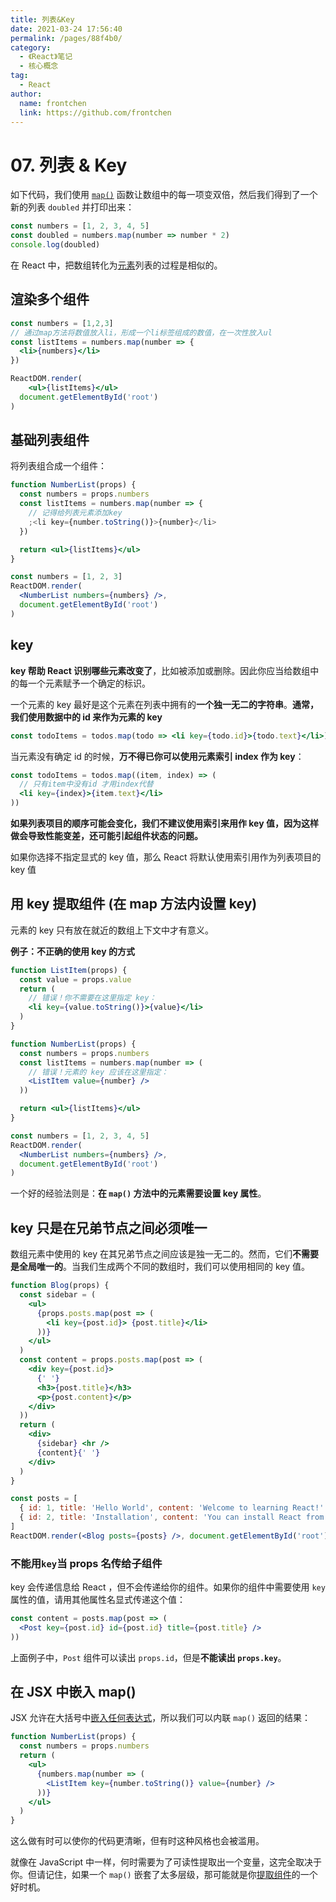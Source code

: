 ```yaml
---
title: 列表&Key
date: 2021-03-24 17:56:40
permalink: /pages/88f4b0/
category:
  - 《React》笔记
  - 核心概念
tag:
  - React
author:
  name: frontchen
  link: https://github.com/frontchen
---
```


# 07. 列表 & Key

如下代码，我们使用 [`map()`](https://developer.mozilla.org/en-US/docs/Web/JavaScript/Reference/Global_Objects/Array/map) 函数让数组中的每一项变双倍，然后我们得到了一个新的列表 `doubled` 并打印出来：

```js
const numbers = [1, 2, 3, 4, 5]
const doubled = numbers.map(number => number * 2)
console.log(doubled)
```

在 React 中，把数组转化为[元素](https://zh-hans.reactjs.org/docs/rendering-elements.html)列表的过程是相似的。

## 渲染多个组件

```jsx
const numbers = [1,2,3]
// 通过map方法将数值放入li，形成一个li标签组成的数值，在一次性放入ul
const listItems = numbers.map(number => {
  <li>{numbers}</li>
})

ReactDOM.render(
	<ul>{listItems}</ul>
  document.getElementById('root')
)
```

## 基础列表组件

将列表组合成一个组件：

```jsx
function NumberList(props) {
  const numbers = props.numbers
  const listItems = numbers.map(number => {
    // 记得给列表元素添加key
    ;<li key={number.toString()}>{number}</li>
  })

  return <ul>{listItems}</ul>
}

const numbers = [1, 2, 3]
ReactDOM.render(
  <NumberList numbers={numbers} />,
  document.getElementById('root')
)
```

## key

**key 帮助 React 识别哪些元素改变了**，比如被添加或删除。因此你应当给数组中的每一个元素赋予一个确定的标识。

一个元素的 key 最好是这个元素在列表中拥有的**一个独一无二的字符串**。**通常，我们使用数据中的 id 来作为元素的 key**

```jsx
const todoItems = todos.map(todo => <li key={todo.id}>{todo.text}</li>)
```

当元素没有确定 id 的时候，**万不得已你可以使用元素索引 index 作为 key**：

```jsx
const todoItems = todos.map((item, index) => (
  // 只有item中没有id 才用index代替
  <li key={index}>{item.text}</li>
))
```

**如果列表项目的顺序可能会变化，我们不建议使用索引来用作 key 值，因为这样做会导致性能变差，还可能引起组件状态的问题。**

如果你选择不指定显式的 key 值，那么 React 将默认使用索引用作为列表项目的 key 值

## 用 key 提取组件 (在 map 方法内设置 key)

元素的 key 只有放在就近的数组上下文中才有意义。

**例子：不正确的使用 key 的方式**

```jsx
function ListItem(props) {
  const value = props.value
  return (
    // 错误！你不需要在这里指定 key：
    <li key={value.toString()}>{value}</li>
  )
}

function NumberList(props) {
  const numbers = props.numbers
  const listItems = numbers.map(number => (
    // 错误！元素的 key 应该在这里指定：
    <ListItem value={number} />
  ))

  return <ul>{listItems}</ul>
}

const numbers = [1, 2, 3, 4, 5]
ReactDOM.render(
  <NumberList numbers={numbers} />,
  document.getElementById('root')
)
```

一个好的经验法则是：**在 `map()` 方法中的元素需要设置 key 属性**。

##

## key 只是在兄弟节点之间必须唯一

数组元素中使用的 key 在其兄弟节点之间应该是独一无二的。然而，它们**不需要是全局唯一的**。当我们生成两个不同的数组时，我们可以使用相同的 key 值。

```jsx
function Blog(props) {
  const sidebar = (
    <ul>
      {props.posts.map(post => (
        <li key={post.id}> {post.title}</li>
      ))}
    </ul>
  )
  const content = props.posts.map(post => (
    <div key={post.id}>
      {' '}
      <h3>{post.title}</h3>
      <p>{post.content}</p>
    </div>
  ))
  return (
    <div>
      {sidebar} <hr />
      {content}{' '}
    </div>
  )
}

const posts = [
  { id: 1, title: 'Hello World', content: 'Welcome to learning React!' },
  { id: 2, title: 'Installation', content: 'You can install React from npm.' }
]
ReactDOM.render(<Blog posts={posts} />, document.getElementById('root'))
```

### 不能用`key`当 props 名传给子组件

key 会传递信息给 React ，但不会传递给你的组件。如果你的组件中需要使用 `key` 属性的值，请用其他属性名显式传递这个值：

```jsx
const content = posts.map(post => (
  <Post key={post.id} id={post.id} title={post.title} />
))
```

上面例子中，`Post` 组件可以读出 `props.id`，但是**不能读出 `props.key`**。

## 在 JSX 中嵌入 map()

JSX 允许在大括号中[嵌入任何表达式](https://zh-hans.reactjs.org/docs/introducing-jsx.html#embedding-expressions-in-jsx)，所以我们可以内联 `map()` 返回的结果：

```jsx
function NumberList(props) {
  const numbers = props.numbers
  return (
    <ul>
      {numbers.map(number => (
        <ListItem key={number.toString()} value={number} />
      ))}
    </ul>
  )
}
```

这么做有时可以使你的代码更清晰，但有时这种风格也会被滥用。

就像在 JavaScript 中一样，何时需要为了可读性提取出一个变量，这完全取决于你。但请记住，如果一个 `map()` 嵌套了太多层级，那可能就是你[提取组件](https://zh-hans.reactjs.org/docs/components-and-props.html#extracting-components)的一个好时机。
